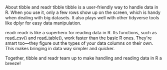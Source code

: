 About tibble and readr
tibble
tibble is a user-friendly way to handle data in R. When you use it, only a few rows show up on the screen, which is handy when dealing with big datasets. It also plays well with other tidyverse tools like dplyr for easy data manipulation.

readr
readr is like a superhero for reading data in R. Its functions, such as read_csv() and read_table(), work faster than the basic R ones. They're smart too—they figure out the types of your data columns on their own. This makes bringing in data way simpler and quicker.

Together, tibble and readr team up to make handling and reading data in R a breeze!
